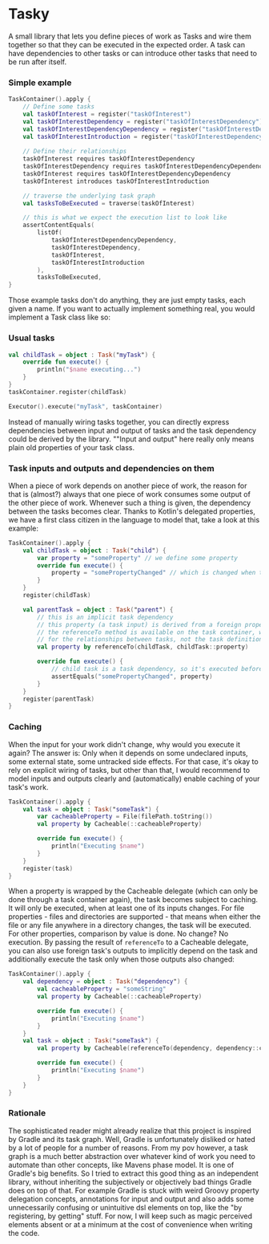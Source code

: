 # Tasky

A small library that lets you define pieces of work as Tasks and wire them
together so that they can be executed in the expected order.
A task can have dependencies to other tasks or can introduce other
tasks that need to be run after itself.

### Simple example

```kotlin
TaskContainer().apply {
    // Define some tasks
    val taskOfInterest = register("taskOfInterest")
    val taskOfInterestDependency = register("taskOfInterestDependency")
    val taskOfInterestDependencyDependency = register("taskOfInterestDependencyDependency")
    val taskOfInterestIntroduction = register("taskOfInterestDependency")
    
    // Define their relationships
    taskOfInterest requires taskOfInterestDependency
    taskOfInterestDependency requires taskOfInterestDependencyDependency
    taskOfInterest requires taskOfInterestDependencyDependency
    taskOfInterest introduces taskOfInterestIntroduction

    // traverse the underlying task graph
    val tasksToBeExecuted = traverse(taskOfInterest)

    // this is what we expect the execution list to look like
    assertContentEquals(
        listOf(
            taskOfInterestDependencyDependency,
            taskOfInterestDependency,
            taskOfInterest,
            taskOfInterestIntroduction
        ),
        tasksToBeExecuted,
}
```

Those example tasks don't do anything, they are just empty tasks, each given a name.
If you want to actually implement something real, you would implement a Task class like so:

### Usual tasks

```kotlin
val childTask = object : Task("myTask") {
    override fun execute() {
        println("$name executing...")
    }
}
taskContainer.register(childTask)

Executor().execute("myTask", taskContainer)
```

Instead of manually wiring tasks together, you can directly express dependencies between input and output of tasks and
the task dependency could be derived by the library. ""Input and output" here really only means plain old properties of your
task class.

### Task inputs and outputs and dependencies on them

When a piece of work depends on another piece of work, the reason for that
is (almost?) always that one piece of work consumes some output of the other
piece of work. Whenever such a thing is given, the dependency between the tasks becomes clear.
Thanks to Kotlin's delegated properties, we have a first class citizen in the language to model that, take a look
at this example:

```kotlin
TaskContainer().apply {
    val childTask = object : Task("child") {
        var property = "someProperty" // we define some property
        override fun execute() {
            property = "somePropertyChanged" // which is changed when the task executes
        }
    }
    register(childTask)

    val parentTask = object : Task("parent") {
        // this is an implicit task dependency
        // this property (a task input) is derived from a foreign property (a task output) 
        // the referenceTo method is available on the task container, which is responsible
        // for the relationships between tasks, not the task definitions themselves
        val property by referenceTo(childTask, childTask::property)

        override fun execute() {
            // child task is a task dependency, so it's executed before parent, so the linked property will reflect the change
            assertEquals("somePropertyChanged", property)
        }
    }
    register(parentTask)
}
```

### Caching

When the input for your work didn't change, why would you execute it again?
The answer is: Only when it depends on some undeclared inputs, some external state, some untracked side effects.
For that case, it's okay to rely on explicit wiring of tasks, but other than that, I would recommend
to model inputs and outputs clearly and (automatically) enable caching of your task's work.

```kotlin
TaskContainer().apply {
    val task = object : Task("someTask") {
        var cacheableProperty = File(filePath.toString())
        val property by Cacheable(::cacheableProperty)

        override fun execute() {
            println("Executing $name")
        }
    }
    register(task)    
}
```
When a property is wrapped by the Cacheable delegate (which can only be done through a task container again),
the task becomes subject to caching. It will only be executed, when at least one of its inputs changes.
For file properties - files and directories are supported - that means when either the file or any file
anywhere in a directory changes, the task will be executed. For other properties, comparison by value is done.
No change? No execution.
By passing the result of `referenceTo` to a Cacheable delegate, you can also use foreign task's outputs to implicitly
depend on the task and additionally execute the task only when those outputs also changed:

```kotlin
TaskContainer().apply {
    val dependency = object : Task("dependency") {
        val cacheableProperty = "someString"
        val property by Cacheable(::cacheableProperty)

        override fun execute() {
            println("Executing $name")
        }
    }
    val task = object : Task("someTask") {
        val property by Cacheable(referenceTo(dependency, dependency::cacheableProperty))

        override fun execute() {
            println("Executing $name")
        }
    }   
}
```

### Rationale

The sophisticated reader might already realize that this project is inspired by Gradle and its task graph.
Well, Gradle is unfortunately disliked or hated by a lot of people for a number of reasons.
From my pov however, a task graph is a much better abstraction over whatever kind of work you need to automate
than other concepts, like Mavens phase model. It is one of Gradle's big benefits. So I tried to extract this good thing
as an independent library, without inheriting the subjectively or objectively bad things Gradle does on top of that.
For example Gradle is stuck with weird Groovy property delegation concepts, annotations for input and output and also
adds some unnecessarily confusing or unintuitive dsl elements on top, like the "by registering, by getting" stuff.
For now, I will keep such as magic perceived elements absent or at a minimum at the cost of convenience when writing the code.
